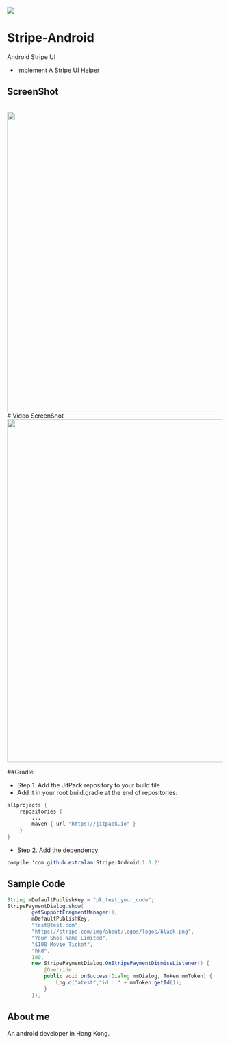 [![](https://jitpack.io/v/extralam/Stripe-Android.svg)](https://jitpack.io/#extralam/Stripe-Android)
# Stripe-Android
Android Stripe UI
- Implement A Stripe UI Helper

## ScreenShot
<br>
<img height="700" src="https://github.com/extralam/Stripe-Android/blob/master/screenshot/sample_screenshot.jpg?raw=true"/>
<br>
# Video ScreenShot
<img width="800" src="https://github.com/extralam/Stripe-Android/blob/master/screenshot/screenshot_vide.gif?raw=true"/>
<br>

##Gradle
- Step 1. Add the JitPack repository to your build file
- Add it in your root build.gradle at the end of repositories:
```java
allprojects {
	repositories {
		...
		maven { url "https://jitpack.io" }
	}
}
```
- Step 2. Add the dependency
```java
compile 'com.github.extralam:Stripe-Android:1.0.2'
```

## Sample Code
```java
String mDefaultPublishKey = "pk_test_your_code";
StripePaymentDialog.show(
        getSupportFragmentManager(),
        mDefaultPublishKey,
        "test@test.com",
        "https://stripe.com/img/about/logos/logos/black.png",
        "Your Shop Name Limited",
        "$100 Movie Ticket",
        "hkd",
        100,
        new StripePaymentDialog.OnStripePaymentDismissListener() {
            @Override
            public void onSuccess(Dialog mmDialog, Token mmToken) {
                Log.d("atest","id : " + mmToken.getId());
            }
        });
```

## About me

An android developer in Hong Kong.
